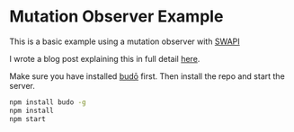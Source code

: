 # Mutation Observer Example

This is a basic example using a mutation observer with [SWAPI](https://swapi.dev/)

I wrote a blog post explaining this in full detail [here](https://jakewantulok.com/mutation-observer).

Make sure you have installed [budō](https://www.npmjs.com/package/budo) first. Then install the repo and start the server.

```bash
npm install budo -g
npm install
npm start
```
